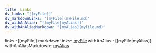 ```yaml
---
title: Links
dv_links: "[[myFile]]"
dv_markdownLinks: "[myFile](myFile.md)"
dv_withAnAlias: "[[myFile|myAlias]]"
dv_withAnAliasMarkdown: "[myAlias](myFile.md)"
---
```


links:: [[myFile]]
markdownLinks:: [myFile](myFile.md)
withAnAlias:: [[myFile|myAlias]]
withAnAliasMarkdown:: [myAlias](myFile.md)
